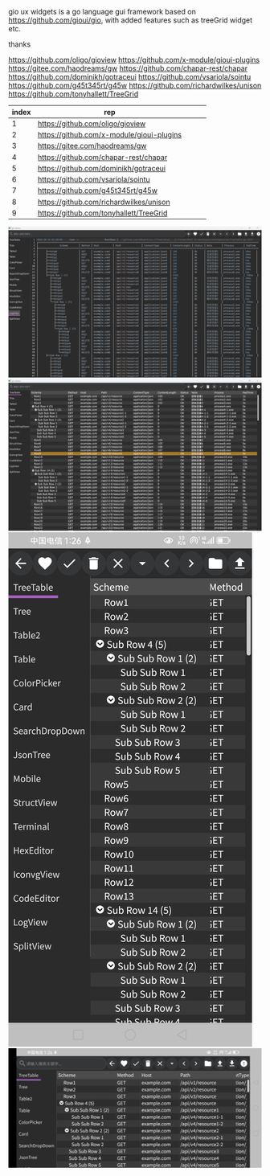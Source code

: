 gio ux widgets is a go language gui framework based on https://github.com/gioui/gio, 
with added features such as treeGrid widget etc.

thanks

https://github.com/oligo/gioview
https://github.com/x-module/gioui-plugins
https://gitee.com/haodreams/gw
https://github.com/chapar-rest/chapar
https://github.com/dominikh/gotraceui
https://github.com/vsariola/sointu
https://github.com/g45t345rt/g45w
https://github.com/richardwilkes/unison
https://github.com/tonyhallett/TreeGrid

| index | rep         |    |    |    |
|-------|-------------|----|----|----|
| 1 | https://github.com/oligo/gioview          |    |    |    |
| 2 | https://github.com/x-module/gioui-plugins |    |
| 3 | https://gitee.com/haodreams/gw             |    |
| 4 | https://github.com/chapar-rest/chapar      |    |
| 5 | https://github.com/dominikh/gotraceui      |    |
| 6 | https://github.com/vsariola/sointu         |    |
| 7 | https://github.com/g45t345rt/g45w          |    |
| 8 | https://github.com/richardwilkes/unison     |    |
| 9 | https://github.com/tonyhallett/TreeGrid     |    |    |    |


![demo](demo/tui.png)
![demo](demo/treeGrid.png)
![demo](demo/mobile1.jpg)
![demo](demo/mobile2.jpg)
